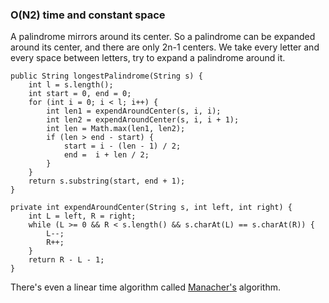 ### O(N2) time and constant space

A palindrome mirrors around its center. So a palindrome can be expanded around its center, and there are only 2n-1 centers.
We take every letter and every space between letters, try to expand a palindrome around it.
```
public String longestPalindrome(String s) {
    int l = s.length();
    int start = 0, end = 0;
    for (int i = 0; i < l; i++) {
        int len1 = expendAroundCenter(s, i, i);
        int len2 = expendAroundCenter(s, i, i + 1);
        int len = Math.max(len1, len2);
        if (len > end - start) {
            start = i - (len - 1) / 2;
            end =  i + len / 2;
        }
    }
    return s.substring(start, end + 1);
}

private int expendAroundCenter(String s, int left, int right) {
    int L = left, R = right;
    while (L >= 0 && R < s.length() && s.charAt(L) == s.charAt(R)) {
        L--;
        R++;
    }
    return R - L - 1;
}
```

There's even a linear time algorithm called [Manacher's](http://articles.leetcode.com/2011/11/longest-palindromic-substring-part-ii.html) algorithm.
